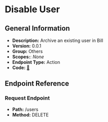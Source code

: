 # Disable User

## General Information

- **Description:** Archive an existing user in Bill
- **Version:** 0.0.1
- **Group:** Others
- **Scopes:**: _None_
- **Endpoint Type:** Action
- **Code:** [🔗](https://github.com/NangoHQ/integration-templates/tree/main/integrations/bill-sandbox/actions/disable-user.ts)

## Endpoint Reference

### Request Endpoint

- **Path:** /users
- **Method:** DELETE
